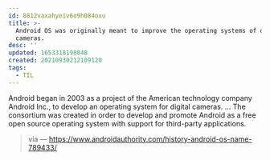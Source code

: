 ```yaml
---
id: 8812vaxahyeiv6o9h084oxu
title: >-
  Android OS was originally meant to improve the operating systems of digital
  cameras.
desc: ''
updated: 1653318198848
created: 20210930212109120
tags:
  - TIL
---
```


Android began in 2003 as a project of the American technology company Android Inc., to develop an operating system for digital cameras. ... The consortium was created in order to develop and promote Android as a free open source operating system with support for third-party applications.

> via — <https://www.androidauthority.com/history-android-os-name-789433/>
